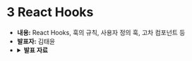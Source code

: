 # 3 React Hooks
   - **내용:** React Hooks, 훅의 규칙, 사용자 정의 훅, 고차 컴포넌트 등
   - **발표자:** 김태윤
   - <details>
      <summary><b>발표 자료</b></summary>
      <p>
      </p>
   </details>
